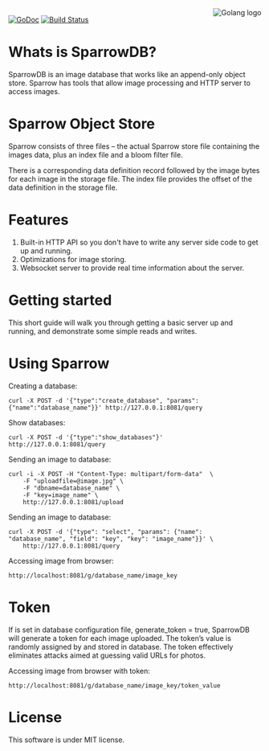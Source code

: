 <img src="http://golang.org/doc/gopher/frontpage.png" alt="Golang logo" align="right"/>

[![GoDoc](https://godoc.org/github.com/SparrowDb/sparrowdb?status.svg)](https://godoc.org/github.com/SparrowDb/sparrowdb)
[![Build Status](https://travis-ci.org/SparrowDb/sparrowdb.svg?branch=master)](https://travis-ci.org/SparrowDb/sparrowdb)

﻿﻿Whats is SparrowDB?
====================
SparrowDB is an image database that works like an append-only object store. Sparrow has tools that allow image processing and HTTP server to access images.


Sparrow Object Store
====================
Sparrow consists of three files – the actual Sparrow store file containing the images data, plus an index file and a bloom filter file.

There is a corresponding data definition record followed by the image bytes for each image in the storage file. The index file provides the offset of the data definition in the storage file.


Features
====================
1. Built-in HTTP API so you don't have to write any server side code to get up and running.
2. Optimizations for image storing.
3. Websocket server to provide real time information about the server.


Getting started
====================
This short guide will walk you through getting a basic server up and running, and demonstrate some simple reads and writes.



Using Sparrow
====================
Creating a database:
	
	curl -X POST -d '{"type":"create_database", "params":{"name":"database_name"}}' http://127.0.0.1:8081/query

Show databases:

    curl -X POST -d '{"type":"show_databases"}' http://127.0.0.1:8081/query


Sending an image to database:

	curl -i -X POST -H "Content-Type: multipart/form-data"  \
        -F "uploadfile=@image.jpg" \
        -F "dbname=database_name" \
        -F "key=image_name" \
        http://127.0.0.1:8081/upload


Sending an image to database:

	curl -X POST -d '{"type": "select", "params": {"name": "database_name", "field": "key", "key": "image_name"}}' \ 
        http://127.0.0.1:8081/query


Accessing image from browser:
	
	http://localhost:8081/g/database_name/image_key

Token
====================

If is set in database configuration file, generate_token = true, SparrowDB will generate a token for each image uploaded. The token’s value is randomly assigned by and stored in database. The token effectively eliminates attacks aimed at guessing valid URLs for photos.

Accessing image from browser with token:
	
	http://localhost:8081/g/database_name/image_key/token_value


License
====================
This software is under MIT license.
